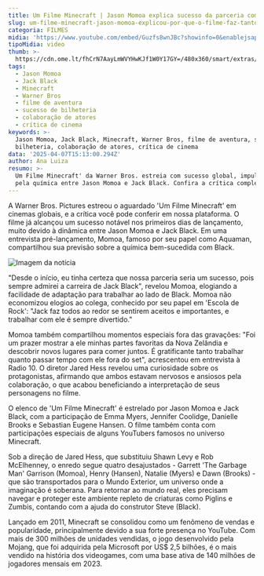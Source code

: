 ```yaml
---
title: Um Filme Minecraft | Jason Momoa explica sucesso da parceria com Jack Black
slug: um-filme-minecraft-jason-momoa-explicou-por-que-o-filme-faz-tanto-sucesso
categoria: FILMES
midia: 'https://www.youtube.com/embed/Guzfs8wnJBc?showinfo=0&enablejsapi=1'
tipoMidia: video
thumb: >-
  https://cdn.ome.lt/fhCrN7AayLmWVYHwKJf1W0Y17GY=/480x360/smart/extras/conteudos/MCR-T3-0014_High_Res_JPEG_custom-proxy.jpeg
tags:
  - Jason Momoa
  - Jack Black
  - Minecraft
  - Warner Bros
  - filme de aventura
  - sucesso de bilheteria
  - colaboração de atores
  - crítica de cinema
keywords: >-
  Jason Momoa, Jack Black, Minecraft, Warner Bros, filme de aventura, sucesso de
  bilheteria, colaboração de atores, crítica de cinema
data: '2025-04-07T15:13:00.294Z'
author: Ana Luiza
resumo: >-
  Um Filme Minecraft' da Warner Bros. estreia com sucesso global, impulsionado
  pela química entre Jason Momoa e Jack Black. Confira a crítica completa!
---
```


A Warner Bros. Pictures estreou o aguardado 'Um Filme Minecraft' em cinemas globais, e a crítica você pode conferir em nossa plataforma. O filme já alcançou um sucesso notável nos primeiros dias de lançamento, muito devido à dinâmica entre Jason Momoa e Jack Black. Em uma entrevista pré-lançamento, Momoa, famoso por seu papel como Aquaman, compartilhou sua previsão sobre a química bem-sucedida com Black.

![Imagem da notícia](https://cdn.ome.lt/IPodovFCA5SApAetwEMLQ9oNDu4=/fit-in/837x500/smart/uploads/conteudo/fotos/MCR-T2-0025_High_Res_JPEG_custom-proxy.jpeg)

"Desde o início, eu tinha certeza que nossa parceria seria um sucesso, pois sempre admirei a carreira de Jack Black", revelou Momoa, elogiando a facilidade de adaptação para trabalhar ao lado de Black. Momoa não economizou elogios ao colega, conhecido por seu papel em 'Escola de Rock': "Jack faz todos ao redor se sentirem aceitos e importantes, e trabalhar com ele é sempre divertido."

Momoa também compartilhou momentos especiais fora das gravações: "Foi um prazer mostrar a ele minhas partes favoritas da Nova Zelândia e descobrir novos lugares para comer juntos. É gratificante tanto trabalhar quanto passar tempo com ele fora do set", acrescentou em entrevista à Radio 10. O diretor Jared Hess revelou uma curiosidade sobre os protagonistas, afirmando que ambos estavam nervosos e ansiosos pela colaboração, o que acabou beneficiando a interpretação de seus personagens no filme.

O elenco de 'Um Filme Minecraft' é estrelado por Jason Momoa e Jack Black, com a participação de Emma Myers, Jennifer Coolidge, Danielle Brooks e Sebastian Eugene Hansen. O filme também conta com participações especiais de alguns YouTubers famosos no universo Minecraft.

Sob a direção de Jared Hess, que substituiu Shawn Levy e Rob McElhenney, o enredo segue quatro desajustados - Garrett 'The Garbage Man' Garrison (Momoa), Henry (Hansen), Natalie (Myers) e Dawn (Brooks) - que são transportados para o Mundo Exterior, um universo onde a imaginação é soberana. Para retornar ao mundo real, eles precisam navegar e proteger este ambiente repleto de criaturas como Piglins e Zumbis, contando com a ajuda do construtor Steve (Black).

Lançado em 2011, Minecraft se consolidou como um fenômeno de vendas e popularidade, principalmente devido a sua forte presença no YouTube. Com mais de 300 milhões de unidades vendidas, o jogo desenvolvido pela Mojang, que foi adquirida pela Microsoft por US$ 2,5 bilhões, é o mais vendido na história dos videogames, com uma base ativa de 140 milhões de jogadores mensais em 2023.
